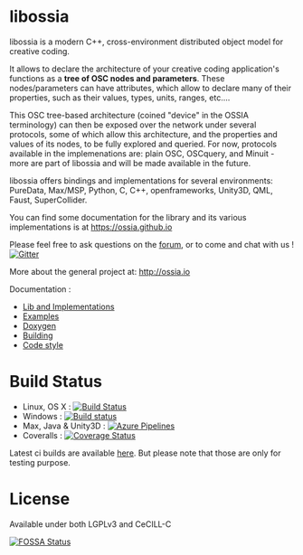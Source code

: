 libossia
===

libossia is a modern C++, cross-environment distributed object model for creative coding.

It allows to declare the architecture of your creative coding application's functions as a **tree of OSC nodes and parameters**. These nodes/parameters can have attributes, which allow to declare many of their properties, such as their values, types, units, ranges, etc....

This OSC tree-based architecture (coined "device" in the OSSIA terminology) can then be exposed over the network under several protocols, some of which allow this architecture, and the properties and values of its nodes, to be fully explored and queried. For now, protocols available in the implemenations are: plain OSC, OSCquery, and Minuit - more are part of libossia and will be made available in the future.

libossia offers bindings and implementations for several environments: PureData, Max/MSP, Python, C, C++, openframeworks, Unity3D, QML, Faust, SuperCollider.

You can find some documentation for the library and its various implementations is at https://ossia.github.io

Please feel free to ask questions on the [forum](http://forum.ossia.io/c/libossia), or to come and chat with us ! [![Gitter](https://badges.gitter.im/ossia/libossia.svg)](https://gitter.im/ossia/libossia?utm_source=badge&utm_medium=badge&utm_campaign=pr-badge)

More about the general project at: http://ossia.io

Documentation :
* [Lib and Implementations](https://ossia.github.io/ossia-docs)
* [Examples](https://github.com/ossia/libossia/tree/master/examples)
* [Doxygen](http://ossia.github.io/libossia/html)
* [Building](https://github.com/ossia/libossia/wiki/Building)
* [Code style](https://github.com/ossia/libossia/wiki/Code-style-guide)

Build Status
============
* Linux, OS X : [![Build Status](https://travis-ci.org/ossia/libossia.svg)](https://travis-ci.org/ossia/libossia)
* Windows : [![Build status](https://ci.appveyor.com/api/projects/status/ut3o8p64lib3ie1w?svg=true)](https://ci.appveyor.com/project/JeanMichalCelerier/libossia)
* Max, Java & Unity3D : [![Azure Pipelines](https://img.shields.io/azure-devops/build/ossia/f914424f-63a4-43f7-b424-67c9dc58ae05/1)](https://dev.azure.com/ossia/libossia/_build?definitionId=1)
* Coveralls : [![Coverage Status](https://coveralls.io/repos/github/ossia/libossia/badge.svg?branch=master)](https://coveralls.io/github/ossia/libossia?branch=master)

Latest ci builds are available [here](https://github.com/ossia/libossia/releases/tag/latest-ci-build). But please note that those are only for testing purpose.

License
=======
Available under both LGPLv3 and CeCILL-C

[![FOSSA Status](https://app.fossa.io/api/projects/git%2Bhttps%3A%2F%2Fgithub.com%2FOSSIA%2Flibossia.svg?type=shield)](https://app.fossa.io/projects/git%2Bhttps%3A%2F%2Fgithub.com%2FOSSIA%2Flibossia?ref=badge_shield)
